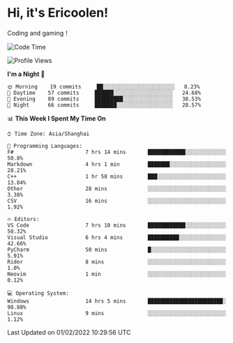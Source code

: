 # Hi, it's Ericoolen!
Coding and gaming！

<!--START_SECTION:waka-->
![Code Time](http://img.shields.io/badge/Code%20Time-166%20hrs%2023%20mins-blue)

![Profile Views](http://img.shields.io/badge/Profile%20Views-0-blue)

**I'm a Night 🦉** 

```text
🌞 Morning    19 commits     ██░░░░░░░░░░░░░░░░░░░░░░░   8.23% 
🌆 Daytime    57 commits     ██████░░░░░░░░░░░░░░░░░░░   24.68% 
🌃 Evening    89 commits     █████████░░░░░░░░░░░░░░░░   38.53% 
🌙 Night      66 commits     ███████░░░░░░░░░░░░░░░░░░   28.57%

```


📊 **This Week I Spent My Time On** 

```text
⌚︎ Time Zone: Asia/Shanghai

💬 Programming Languages: 
F#                       7 hrs 14 mins       ████████████░░░░░░░░░░░░░   50.8% 
Markdown                 4 hrs 1 min         ███████░░░░░░░░░░░░░░░░░░   28.21% 
C++                      1 hr 58 mins        ███░░░░░░░░░░░░░░░░░░░░░░   13.84% 
Other                    28 mins             ░░░░░░░░░░░░░░░░░░░░░░░░░   3.38% 
CSV                      16 mins             ░░░░░░░░░░░░░░░░░░░░░░░░░   1.92%

🔥 Editors: 
VS Code                  7 hrs 10 mins       ████████████░░░░░░░░░░░░░   50.32% 
Visual Studio            6 hrs 4 mins        ██████████░░░░░░░░░░░░░░░   42.66% 
PyCharm                  50 mins             █░░░░░░░░░░░░░░░░░░░░░░░░   5.91% 
Rider                    8 mins              ░░░░░░░░░░░░░░░░░░░░░░░░░   1.0% 
Neovim                   1 min               ░░░░░░░░░░░░░░░░░░░░░░░░░   0.12%

💻 Operating System: 
Windows                  14 hrs 5 mins       ████████████████████████░   98.88% 
Linux                    9 mins              ░░░░░░░░░░░░░░░░░░░░░░░░░   1.12%

```


 Last Updated on 01/02/2022 10:29:56 UTC
<!--END_SECTION:waka-->

